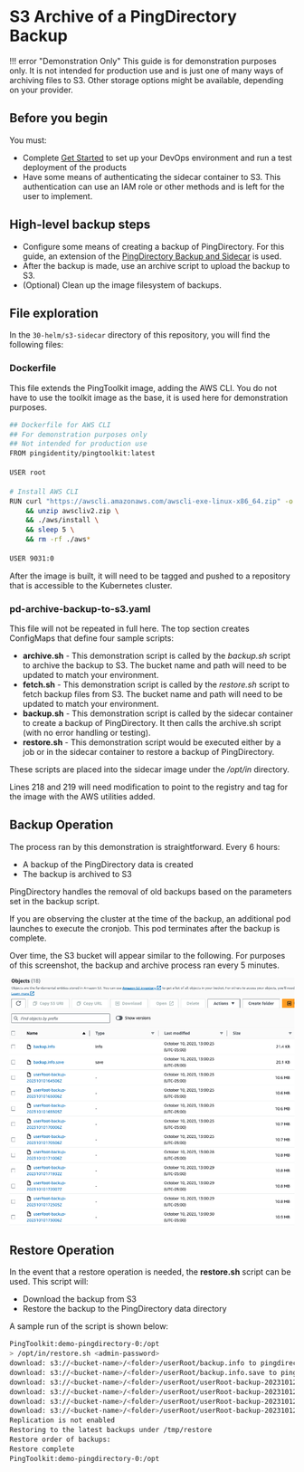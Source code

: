 # S3 Archive of a PingDirectory Backup

!!! error "Demonstration Only"
    This guide is for demonstration purposes only. It is not intended for production use and is just one of many ways of archiving files to S3.  Other storage options might be available, depending on your provider.

## Before you begin

You must:

* Complete [Get Started](../get-started/introduction.md) to set up your DevOps environment and run a test deployment of the products
* Have some means of authenticating the sidecar container to S3.  This authentication can use an IAM role or other methods and is left for the user to implement.

## High-level backup steps

* Configure some means of creating a backup of PingDirectory.  For this guide, an extension of the [PingDirectory Backup and Sidecar](https://raw.githubusercontent.com/pingidentity/pingidentity-devops-getting-started/master/30-helm/pingdirectory-backup/pingdirectory-periodic-backup.yaml) is used.
* After the backup is made, use an archive script to upload the backup to S3.
* (Optional) Clean up the image filesystem of backups.

## File exploration

In the `30-helm/s3-sidecar` directory of this repository, you will find the following files:

### Dockerfile

This file extends the PingToolkit image, adding the AWS CLI.  You do not have to use the toolkit image as the base, it is used here for demonstration purposes.

```sh
## Dockerfile for AWS CLI
## For demonstration purposes only
## Not intended for production use
FROM pingidentity/pingtoolkit:latest

USER root

# Install AWS CLI
RUN curl "https://awscli.amazonaws.com/awscli-exe-linux-x86_64.zip" -o "awscliv2.zip" \
    && unzip awscliv2.zip \
    && ./aws/install \
    && sleep 5 \
    && rm -rf ./aws*

USER 9031:0
```

After the image is built, it will need to be tagged and pushed to a repository that is accessible to the Kubernetes cluster.

### pd-archive-backup-to-s3.yaml

This file will not be repeated in full here.  The top section creates ConfigMaps that define four sample scripts:

* **archive.sh** - This demonstration script is called by the _backup.sh_ script to archive the backup to S3.  The bucket name and path will need to be updated to match your environment.
* **fetch.sh** - This demonstration script is called by the _restore.sh_ script to fetch backup files from S3.  The bucket name and path will need to be updated to match your environment.
* **backup.sh** - This demonstration script is called by the sidecar container to create a backup of PingDirectory.  It then calls the archive.sh script (with no error handling or testing).
* **restore.sh** - This demonstration script would be executed either by a job or in the sidecar container to restore a backup of PingDirectory.

These scripts are placed into the sidecar image under the _/opt/in_ directory.

Lines 218 and 219 will need modification to point to the registry and tag for the image with the AWS utilities added.

## Backup Operation

The process ran by this demonstration is straightforward.  Every 6 hours:

* A backup of the PingDirectory data is created
* The backup is archived to S3

PingDirectory handles the removal of old backups based on the parameters set in the backup script.

If you are observing the cluster at the time of the backup, an additional pod launches to execute the cronjob.  This pod terminates after the backup is complete.

Over time, the S3 bucket will appear similar to the following.  For purposes of this screenshot, the backup and archive process ran every 5 minutes.

![S3 archive contents](../images/s3Sample.png)

## Restore Operation

In the event that a restore operation is needed, the **restore.sh** script can be used.  This script will:

* Download the backup from S3
* Restore the backup to the PingDirectory data directory

A sample run of the script is shown below:

```sh
PingToolkit:demo-pingdirectory-0:/opt
> /opt/in/restore.sh <admin-password>
download: s3://<bucket-name>/<folder>/userRoot/backup.info to pingdirectory-backup/userRoot/backup.info
download: s3://<bucket-name>/<folder>/userRoot/backup.info.save to pingdirectory-backup/userRoot/backup.info.save
download: s3://<bucket-name>/<folder>/userRoot/userRoot-backup-20231012145152Z to pingdirectory-backup/userRoot/userRoot-backup-20231012145152Z
download: s3://<bucket-name>/<folder>/userRoot/userRoot-backup-20231012145216Z to pingdirectory-backup/userRoot/userRoot-backup-20231012145216Z
download: s3://<bucket-name>/<folder>/userRoot/userRoot-backup-20231012145139Z to pingdirectory-backup/userRoot/userRoot-backup-20231012145139Z
download: s3://<bucket-name>/<folder>/userRoot/userRoot-backup-20231012145506Z to pingdirectory-backup/userRoot/userRoot-backup-20231012145506Z
Replication is not enabled
Restoring to the latest backups under /tmp/restore
Restore order of backups:
Restore complete
PingToolkit:demo-pingdirectory-0:/opt
```
